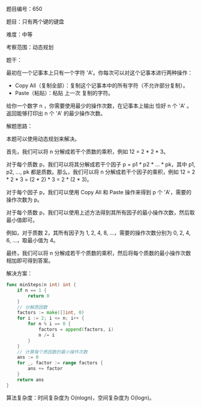 题目编号：650

题目：只有两个键的键盘

难度：中等

考察范围：动态规划

题干：

最初在一个记事本上只有一个字符 'A'。你每次可以对这个记事本进行两种操作：

- Copy All（复制全部）：复制这个记事本中的所有字符（不允许部分复制）。
- Paste（粘贴）：粘贴 上一次 复制的字符。

给你一个数字 n ，你需要使用最少的操作次数，在记事本上输出 恰好 n 个 'A' 。返回能够打印出 n 个 'A' 的最少操作次数。

解题思路：

本题可以使用动态规划来解决。

首先，我们可以将 n 分解成若干个质数的乘积，例如 12 = 2 * 2 * 3。

对于每个质数 p，我们可以将其分解成若干个因子 p = p1 * p2 * ... * pk，其中 p1, p2, ..., pk 都是质数。那么，我们可以将 n 分解成若干个因子的乘积，例如 12 = 2 * 2 * 3 = (2 * 2) * 3 = 2 * (2 * 3)。

对于每个因子 p，我们可以使用 Copy All 和 Paste 操作来得到 p 个 'A'，需要的操作次数为 p。

对于每个质数 p，我们可以使用上述方法得到其所有因子的最小操作次数，然后取最小值即可。

例如，对于质数 2，其所有因子为 1, 2, 4, 8, ...，需要的操作次数分别为 0, 2, 4, 6, ...，取最小值为 4。

最终，我们可以将 n 分解成若干个质数的乘积，然后将每个质数的最小操作次数相加即可得到答案。

解决方案：

```go
func minSteps(n int) int {
    if n == 1 {
        return 0
    }
    // 分解质因数
    factors := make([]int, 0)
    for i := 2; i <= n; i++ {
        for n % i == 0 {
            factors = append(factors, i)
            n /= i
        }
    }
    // 计算每个质因数的最小操作次数
    ans := 0
    for _, factor := range factors {
        ans += factor
    }
    return ans
}
```

算法复杂度：时间复杂度为 O(nlogn)，空间复杂度为 O(logn)。